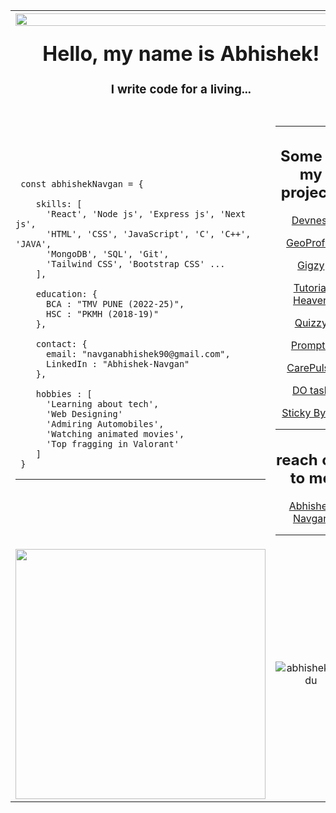 <table>
  <tr>
    <th colspan="2">
    <img width="100%" align="right" src="https://raw.githubusercontent.com/Sutil/Sutil/2b2fad3bf54522bb30c8c170591fc68ff51b69e6/github-contribution-grid-snake2.svg">
    <h1 align="center">Hello, my name is Abhishek!</h1>
    <h3 align="center">I write code for a living...</h3>
  </th>
  </tr>
  <tr>
    <td colspan="2">
      

     
  </td>
  </tr>
  <tr>
    <td width="">

     const abhishekNavgan = {
      
        skills: [
          'React', 'Node js', 'Express js', 'Next js', 
          'HTML', 'CSS', 'JavaScript', 'C', 'C++', 'JAVA',
          'MongoDB', 'SQL', 'Git', 
          'Tailwind CSS', 'Bootstrap CSS' ...
        ],
        
        education: {
          BCA : "TMV PUNE (2022-25)",
          HSC : "PKMH (2018-19)"
        },
        
        contact: {
          email: "navganabhishek90@gmail.com",
          LinkedIn : "Abhishek-Navgan"
        },
        
        hobbies : [
          'Learning about tech', 
          'Web Designing'
          'Admiring Automobiles', 
          'Watching animated movies', 
          'Top fragging in Valorant'
        ]
     }

---
             
</td>
<td width="">

---

<h2 align="center">Some of my projects</h2>
    <p align="center"><a target="_blank" href="https://devnest-an.netlify.app">Devnest</a></p>
    <p align="center"><a target="_blank" href="https://geo-profile-ten.vercel.app/">GeoProfile</a></p>
    <p align="center"><a target="_blank" href="https://gigzy.vercel.app">Gigzy</a></p>
    <p align="center"><a target="_blank" href="https://tutorialheaven.netlify.app/">Tutorial Heaven</a></p>
    <p align="center"><a target="_blank" href="https://quizzy-an.netlify.app">Quizzy</a></p>
    <p align="center"><a target="_blank" href="https://prompty-an.vercel.app/">Prompty</a></p>
    <p align="center"><a target="_blank" href="https://care-pulse-lemon.vercel.app/">CarePulse</a></p>
    <p align="center"><a target="_blank" href="https://todo-landing-page.vercel.app/">DO task</a></p>
    <p align="center"><a target="_blank" href="https://stickybytes.netlify.app/">Sticky Bytes</a></p>

---
    
<h2 align="center"> reach out to me</h2>
    <p  align="center"><a target="_blank" href="mailto:Navganabhishek90@gmail.com">Abhishek Navgan</a></p>
          
---



</td>
  </tr>
 
  <tr>
    <td align="center">
        <img src="https://img.buzzfeed.com/buzzfeed-static/static/2021-06/9/21/asset/23809ee28d48/anigif_sub-buzz-527-1623274106-21.gif" width="400px">
      <br>
<!--       Hello Buddy! checkout my repos below. -->
    </td>
    <td width="" align="center">
      <p align="center"> <img src="https://github-readme-stats.vercel.app/api/top-langs/?username=AbhishekNavgan95&layout=compact" alt="abhisheknaiidu"/>
<!--       <p align="center"> <img src="https://github-readme-stats.vercel.app/api?username=AbhishekNavgan95&show_icons=true&theme=gotham" alt="abhisheknaiidu"/> -->
    </td>
  </tr>
</table>
